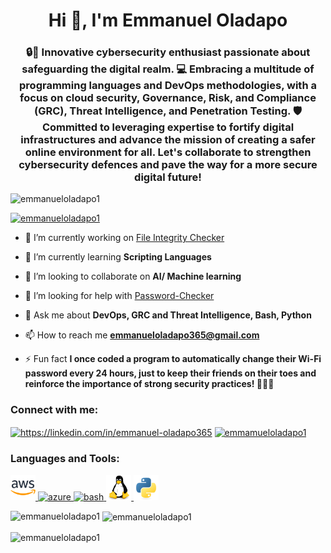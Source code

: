<h1 align="center">Hi 👋, I'm Emmanuel Oladapo</h1>
<h3 align="center">🔒🚀 Innovative cybersecurity enthusiast passionate about safeguarding the digital realm. 💻 Embracing a multitude of programming languages and DevOps methodologies, with a focus on cloud security, Governance, Risk, and Compliance (GRC), Threat Intelligence, and Penetration Testing. 🛡️ Committed to leveraging expertise to fortify digital infrastructures and advance the mission of creating a safer online environment for all. Let's collaborate to strengthen cybersecurity defences and pave the way for a more secure digital future!</h3>

<p align="left"> <img src="https://komarev.com/ghpvc/?username=emmanueloladapo1&label=Profile%20views&color=0e75b6&style=flat" alt="emmanueloladapo1" /> </p>

<p align="left"> <a href="https://github.com/ryo-ma/github-profile-trophy"><img src="https://github-profile-trophy.vercel.app/?username=emmanueloladapo1" alt="emmanueloladapo1" /></a> </p>

- 🔭 I’m currently working on [File Integrity Checker](https://github.com/EmmanuelOladapo1/File-Integrity-Checker.git)

- 🌱 I’m currently learning **Scripting Languages**

- 👯 I’m looking to collaborate on **AI/ Machine learning**

- 🤝 I’m looking for help with [Password-Checker](https://github.com/EmmanuelOladapo1/PasswordChecker.git)

- 💬 Ask me about **DevOps, GRC and Threat Intelligence, Bash, Python**

- 📫 How to reach me **emmanueloladapo365@gmail.com**

- ⚡ Fun fact **I once coded a program to automatically change their Wi-Fi password every 24 hours, just to keep their friends on their toes and reinforce the importance of strong security practices! 🤖🔐💡**

<h3 align="left">Connect with me:</h3>
<p align="left">
<a href="https://linkedin.com/in/https://linkedin.com/in/emmanuel-oladapo365" target="blank"><img align="center" src="https://raw.githubusercontent.com/rahuldkjain/github-profile-readme-generator/master/src/images/icons/Social/linked-in-alt.svg" alt="https://linkedin.com/in/emmanuel-oladapo365" height="30" width="40" /></a>
<a href="https://www.leetcode.com/emmamueloladapo1" target="blank"><img align="center" src="https://raw.githubusercontent.com/rahuldkjain/github-profile-readme-generator/master/src/images/icons/Social/leet-code.svg" alt="emmamueloladapo1" height="30" width="40" /></a>
</p>

<h3 align="left">Languages and Tools:</h3>
<p align="left"> <a href="https://aws.amazon.com" target="_blank" rel="noreferrer"> <img src="https://raw.githubusercontent.com/devicons/devicon/master/icons/amazonwebservices/amazonwebservices-original-wordmark.svg" alt="aws" width="40" height="40"/> </a> <a href="https://azure.microsoft.com/en-in/" target="_blank" rel="noreferrer"> <img src="https://www.vectorlogo.zone/logos/microsoft_azure/microsoft_azure-icon.svg" alt="azure" width="40" height="40"/> </a> <a href="https://www.gnu.org/software/bash/" target="_blank" rel="noreferrer"> <img src="https://www.vectorlogo.zone/logos/gnu_bash/gnu_bash-icon.svg" alt="bash" width="40" height="40"/> </a> <a href="https://www.linux.org/" target="_blank" rel="noreferrer"> <img src="https://raw.githubusercontent.com/devicons/devicon/master/icons/linux/linux-original.svg" alt="linux" width="40" height="40"/> </a> <a href="https://www.python.org" target="_blank" rel="noreferrer"> <img src="https://raw.githubusercontent.com/devicons/devicon/master/icons/python/python-original.svg" alt="python" width="40" height="40"/> </a> </p>

<p><img align="left" src="https://github-readme-stats.vercel.app/api/top-langs?username=emmanueloladapo1&show_icons=true&locale=en&layout=compact" alt="emmanueloladapo1" /></p>

<p>&nbsp;<img align="center" src="https://github-readme-stats.vercel.app/api?username=emmanueloladapo1&show_icons=true&locale=en" alt="emmanueloladapo1" /></p>

<p><img align="center" src="https://github-readme-streak-stats.herokuapp.com/?user=emmanueloladapo1&" alt="emmanueloladapo1" /></p>



